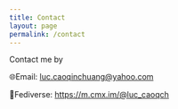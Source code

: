 ```yaml
---
title: Contact
layout: page
permalink: /contact
---
```

  
Contact me by

🌐Email: 
luc.caoqinchuang@yahoo.com

🐘Fediverse:
https://m.cmx.im/@luc_caoqch
